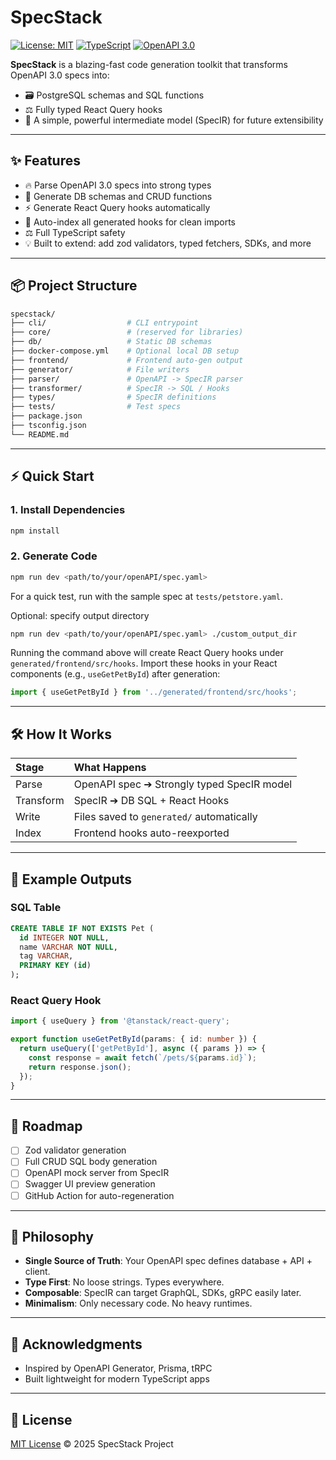 # SpecStack

[![License: MIT](https://img.shields.io/badge/License-MIT-yellow.svg)](LICENSE)
[![TypeScript](https://img.shields.io/badge/Built%20With-TypeScript-3178c6.svg)](https://www.typescriptlang.org/)
[![OpenAPI 3.0](https://img.shields.io/badge/OpenAPI-3.0-6BA539.svg)](https://swagger.io/specification/)

**SpecStack** is a blazing-fast code generation toolkit that transforms OpenAPI 3.0 specs into:

- 🗃️ PostgreSQL schemas and SQL functions
- ⚖️ Fully typed React Query hooks
- 🦍 A simple, powerful intermediate model (SpecIR) for future extensibility

---

## ✨ Features

- 🔥 Parse OpenAPI 3.0 specs into strong types
- 💾 Generate DB schemas and CRUD functions
- ⚡ Generate React Query hooks automatically
- 🔹 Auto-index all generated hooks for clean imports
- ⚖️ Full TypeScript safety
- 💡 Built to extend: add zod validators, typed fetchers, SDKs, and more

---

## 📦 Project Structure

```bash
specstack/
├── cli/                  # CLI entrypoint
├── core/                 # (reserved for libraries)
├── db/                   # Static DB schemas
├── docker-compose.yml    # Optional local DB setup
├── frontend/             # Frontend auto-gen output
├── generator/            # File writers
├── parser/               # OpenAPI -> SpecIR parser
├── transformer/          # SpecIR -> SQL / Hooks
├── types/                # SpecIR definitions
├── tests/                # Test specs
├── package.json
├── tsconfig.json
└── README.md
```

---

## ⚡ Quick Start

### 1. Install Dependencies

```bash
npm install
```

### 2. Generate Code

```bash
npm run dev <path/to/your/openAPI/spec.yaml>
```
For a quick test, run with the sample spec at `tests/petstore.yaml`.

Optional: specify output directory

```bash
npm run dev <path/to/your/openAPI/spec.yaml> ./custom_output_dir
```

Running the command above will create React Query hooks under `generated/frontend/src/hooks`.
Import these hooks in your React components (e.g., `useGetPetById`) after generation:

```ts
import { useGetPetById } from '../generated/frontend/src/hooks';
```

---

## 🛠️ How It Works

| Stage | What Happens |
|:------|:-------------|
| Parse | OpenAPI spec ➔ Strongly typed SpecIR model |
| Transform | SpecIR ➔ DB SQL + React Hooks |
| Write | Files saved to `generated/` automatically |
| Index | Frontend hooks auto-reexported |

---

## 📄 Example Outputs

### SQL Table

```sql
CREATE TABLE IF NOT EXISTS Pet (
  id INTEGER NOT NULL,
  name VARCHAR NOT NULL,
  tag VARCHAR,
  PRIMARY KEY (id)
);
```

### React Query Hook

```ts
import { useQuery } from '@tanstack/react-query';

export function useGetPetById(params: { id: number }) {
  return useQuery(['getPetById'], async ({ params }) => {
    const response = await fetch(`/pets/${params.id}`);
    return response.json();
  });
}
```

---

## 🚀 Roadmap

- [ ] Zod validator generation
- [ ] Full CRUD SQL body generation
- [ ] OpenAPI mock server from SpecIR
- [ ] Swagger UI preview generation
- [ ] GitHub Action for auto-regeneration

---

## 🧬 Philosophy

- **Single Source of Truth**: Your OpenAPI spec defines database + API + client.
- **Type First**: No loose strings. Types everywhere.
- **Composable**: SpecIR can target GraphQL, SDKs, gRPC easily later.
- **Minimalism**: Only necessary code. No heavy runtimes.

---

## 👏 Acknowledgments

- Inspired by OpenAPI Generator, Prisma, tRPC
- Built lightweight for modern TypeScript apps

---

## 📄 License

[MIT License](LICENSE) © 2025 SpecStack Project
